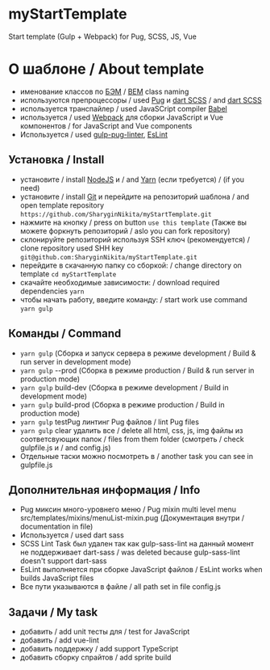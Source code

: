 # myStartTemplate
Start template (Gulp + Webpack) for Pug, SCSS, JS, Vue

# О шаблоне / About template
* именование классов по [БЭМ](https://ru.bem.info/) / [BEM](https://en.bem.info/) class naming
* используются препроцессоры / used [Pug](https://pugjs.org/) и [dart SCSS](https://sass-scss.ru/dart-sass/) / and [dart SCSS](https://sass-lang.com/dart-sass)
* используется транспайлер / used JavaSCript compiler [Babel](https://babeljs.io/)
* используется / used [Webpack](https://webpack.js.org/) для сборки JavaScript и Vue компонентов / for JavaScript and Vue components
* Используется / used [gulp-pug-linter](https://www.npmjs.com/package/gulp-pug-linter), [EsLint](https://eslint.org/)

## Установка / Install
* установите / install [NodeJS](https://nodejs.org/en/) и / and [Yarn](https://yarnpkg.com/en/docs/install) (если требуется) / (if you need)
* установите / install [Git](https://gicm.com/downloads) и перейдите на репозиторий шаблона / and open template repository ````https://github.com/SharyginNikita/myStartTemplate.git````
* нажмите на кнопку / press on button ````use this template```` (Также вы можете форкнуть репозиторий / aslo you can fork repository)
* склонируйте репозиторий используя SSH ключ (рекомендуется) / clone repository used SHH key ````git@github.com:SharyginNikita/myStartTemplate.git````
* перейдите в скачанную папку со сборкой: / change directory on template ````cd myStartTemplate````
* скачайте необходимые зависимости: / download required dependencies ````yarn````
* чтобы начать работу, введите команду: / start work use command ````yarn gulp````

## Команды / Command
* ````yarn gulp```` (Сборка и запуск сервера в режиме development / Build & run server in development mode)
* ````yarn gulp```` --prod (Сборка в режиме production / Build & run server in production mode)
* ````yarn gulp```` build-dev (Сборка в режиме development / Build in development mode)
* ````yarn gulp```` build-prod (Сборка в режиме production / Build in production mode)
* ````yarn gulp```` testPug линтинг Pug файлов / lint Pug files
* ````yarn gulp```` clear удалить все / delete all html, css, js, img файлы из соответсвующих папок / files from them folder (смотреть / check gulpfile.js и / and config.js)
* Отдельные таски можно посмотреть в / another task you can see in gulpfile.js

## Дополнительная информация / Info
* Pug миксин много-уровнего меню / Pug mixin multi level menu  src/templates/mixins/menuList-mixin.pug (Документация внутри / documentation in file)
* Используется / used dart sass
* SCSS Lint Task был удален так как gulp-sass-lint на данный момент не поддерживает dart-sass / was deleted because gulp-sass-lint doesn't support dart-sass
* EsLint выполняется при сборке JavaScript файлов / EsLint works when builds JavaScript files
* Все пути указываются в файле / all path set in  file config.js


## Задачи / My task
* добавить / add unit тесты для / test for JavaScript
* добавить / add vue-lint
* добавить поддержку / add support TypeScript
* добавить сборку спрайтов / add sprite build






